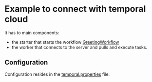# Example to connect with temporal cloud

It has to main components: 
- the starter that starts the workflow [GreetingWorkflow](./src/main/java/com/antmendoza/temporal/HelloActivity.java)
- the worker that connects to the server and pulls and execute tasks.

## Configuration
Configuration resides in the [temporal.properties](./src/main/resources/temporal.properties) file.
